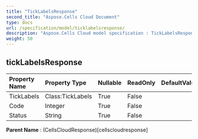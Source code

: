 ```yaml
---
title: "TickLabelsResponse"
second_title: "Aspose.Cells Cloud Document"
type: docs
url: /specification/model/ticklabelsresponse/
description: "Aspose.Cells Cloud model specification : TickLabelsResponse. Effortlessly handle Excel and other spreadsheet documents with features like opening, generating, editing, splitting, merging, comparing, and converting."
weight: 50
---
```


## **tickLabelsResponse**

 

| Property Name | Property Type | Nullable |  ReadOnly | DefaultValue | Description | 
| :- | :- | :- |:- |  :- | :- |
| TickLabels | Class:TickLabels | True |  False |  |  |  
| Code | Integer | True |  False |  |  |  
| Status | String | True |  False |  |  |  

**Parent Name** : (CellsCloudResponse)[cellscloudresponse]

